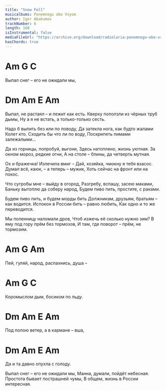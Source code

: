 ```yaml
---
title: "Snow Fell"
musicalbums: Ponemnogu obo Vsyom
author: Igor Abakumov
trackNumber: 6
length: 168
isInstrumental: false
mediaFileUrl: "https://archive.org/download/radiolaria-ponemnogu-obo-vsyom/06-vypal_sneg.mp3"
hasChords: true
---
```


# Am                     G    C
Выпал снег – его не ожидали мы,
# Dm           Am         E      Am
Выпал, не растаял – и лежит как есть.
Кверху поползли из чёрных труб дымы,
Ну а я не встать, а только-только сесть.

Надо б выпить без или по поводу,
Да затекла нога, как будто жалами
Колет кто. Сходить бы что ли по воду,
Поскрипеть пимами залежалыми...

Да из горницы, попробуй, выгони,
Здесь натоплено, жизнь уютная.
За окном мороз, редкие огни,
А на столе – блины, да четверть мутная.

Ох и бражечка! Излечила вмиг – 
Дай, хозяйка, чмокну я тебя взасос.
Думал всё, каюк, – а теперь – мужик,
Хоть сейчас на фронт или на покос.

Что сугробы мне – выйду в огород,
Разгребу, вспашу, засею маками,
Баньку вытоплю да соберу народ,
Будем пиво пить, простите, с раками.

Будем пиво пить, и будем морды бить
Должникам, друзьям, братьям – как водится.
Испокон в России бить – равно любить,
Как одно и то же переводится.

Мы поленницу наломали дров,
Чтоб изжечь её сколько нужно зим?
В яму под гору прём без тормозов,
И там, где поворот – прём, не тормозим.

# Am                       G       Am
Пей, гуляй, народ, распахнись, душа – 
# Am                  G        C
Коромыслом дым, босиком по льду.
# Dm        Am         E          Am
Под полою ветер, а в кармане – вша,
# Dm         Am          E   Am
Да и та давно опухла с голоду.

Выпал снег – его не ожидали мы,
Манна, думали, пойдёт небесная.
Простота бывает пострашней чумы,
В общем, жизнь в России интересная.

